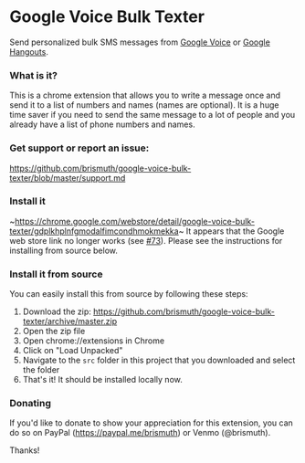 # Google Voice Bulk Texter
Send personalized bulk SMS messages from [Google Voice](https://voice.google.com) or [Google Hangouts](https://hangouts.google.com/).

### What is it?
This is a chrome extension that allows you to write a message once and send it to a list of numbers and names (names are optional). It is a huge time saver if you need to send the same message to a lot of people and you already have a list of phone numbers and names.

### Get support or report an issue:
https://github.com/brismuth/google-voice-bulk-texter/blob/master/support.md

### Install it
~https://chrome.google.com/webstore/detail/google-voice-bulk-texter/gdplkhplnfgmodalfimcondhmokmekka~
It appears that the Google web store link no longer works (see [#73](https://github.com/brismuth/google-voice-bulk-texter/issues/73)). Please see the instructions for installing from source below.

### Install it from source
You can easily install this from source by following these steps:
1. Download the zip: https://github.com/brismuth/google-voice-bulk-texter/archive/master.zip
2. Open the zip file
4. Open chrome://extensions in Chrome
5. Click on "Load Unpacked"
6. Navigate to the `src` folder in this project that you downloaded and select the folder
7. That's it! It should be installed locally now.

### Donating 
If you'd like to donate to show your appreciation for this extension, you can do so on PayPal (https://paypal.me/brismuth) or Venmo (@brismuth).

Thanks!
